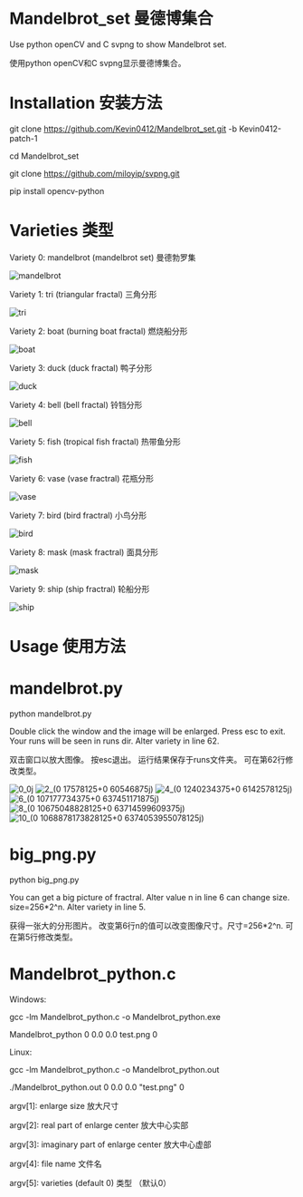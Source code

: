# Mandelbrot_set 曼德博集合
Use python openCV and C svpng to show Mandelbrot set.

使用python openCV和C svpng显示曼德博集合。

# Installation 安装方法
git clone https://github.com/Kevin0412/Mandelbrot_set.git -b Kevin0412-patch-1

cd Mandelbrot_set

git clone https://github.com/miloyip/svpng.git

pip install opencv-python

# Varieties 类型
Variety 0: mandelbrot (mandelbrot set) 曼德勃罗集

![mandelbrot](https://user-images.githubusercontent.com/45508696/210026242-baf302f3-8c5f-4bc8-b4bf-3e62186630fb.png)

Variety 1: tri (triangular fractal) 三角分形

![tri](https://user-images.githubusercontent.com/45508696/210026255-416d237e-2e87-464d-8b4f-1f3ace06d5ff.png)

Variety 2: boat (burning boat fractal) 燃烧船分形

![boat](https://user-images.githubusercontent.com/45508696/210026262-2729b8de-46a0-4c1b-aa42-8ee56ece1666.png)

Variety 3: duck (duck fractal) 鸭子分形

![duck](https://user-images.githubusercontent.com/45508696/210026268-322cde99-d1ab-48fb-98d5-68ef57e5bc8c.png)

Variety 4: bell (bell fractal) 铃铛分形

![bell](https://user-images.githubusercontent.com/45508696/210026283-ce4aca2e-d0ac-4904-9078-2b794b26310b.png)

Variety 5: fish (tropical fish fractal) 热带鱼分形

![fish](https://user-images.githubusercontent.com/45508696/210026296-de79a518-0e30-470e-9b12-07d5e58ace9f.png)

Variety 6: vase (vase fractral) 花瓶分形

![vase](https://user-images.githubusercontent.com/45508696/210026312-726fbf15-2ae9-4759-af86-3fd60d5a07a1.png)

Variety 7: bird (bird fractral) 小鸟分形

![bird](https://user-images.githubusercontent.com/45508696/210026324-1743586d-3cf9-42bc-b2ba-13e81a6fc675.png)

Variety 8: mask (mask fractral) 面具分形

![mask](https://user-images.githubusercontent.com/45508696/210026333-a644f913-4f9d-4d9d-a016-9084affd03f5.png)

Variety 9: ship (ship fractral) 轮船分形

![ship](https://user-images.githubusercontent.com/45508696/210026347-efa42d9b-45db-427c-8132-ea38b95c17cc.png)


# Usage 使用方法

# mandelbrot.py
python mandelbrot.py

Double click the window and the image will be enlarged.
Press esc to exit.
Your runs will be seen in runs dir.
Alter variety in line 62.

双击窗口以放大图像。
按esc退出。
运行结果保存于runs文件夹。
可在第62行修改类型。

![0_0j](https://user-images.githubusercontent.com/45508696/207787809-d1ef3cc8-73a4-4895-9aaf-9d49ed8b0695.png)
![2_(0 17578125+0 60546875j)](https://user-images.githubusercontent.com/45508696/207806901-ecd696fc-562b-4ca7-8c28-e39251384b0b.png)
![4_(0 1240234375+0 6142578125j)](https://user-images.githubusercontent.com/45508696/207806924-8e8fb2ab-2b7d-47bf-b545-a0d6d1aeab92.png)
![6_(0 107177734375+0 637451171875j)](https://user-images.githubusercontent.com/45508696/207806945-70ae7dfb-fbc8-408e-b801-11b267574554.png)
![8_(0 10675048828125+0 63714599609375j)](https://user-images.githubusercontent.com/45508696/207806964-460e871f-17d5-4d11-817f-f4f77434b5f9.png)
![10_(0 1068878173828125+0 6374053955078125j)](https://user-images.githubusercontent.com/45508696/207806998-ef219110-4070-4c25-ba29-19aa1c51f7fa.png)

# big_png.py
python big_png.py

You can get a big picture of fractral.
Alter value n in line 6 can change size. size=256*2^n.
Alter variety in line 5.

获得一张大的分形图片。
改变第6行n的值可以改变图像尺寸。尺寸=256*2^n.
可在第5行修改类型。

# Mandelbrot_python.c
Windows:

gcc -lm Mandelbrot_python.c -o Mandelbrot_python.exe

Mandelbrot_python 0 0.0 0.0 test.png 0

Linux:

gcc -lm Mandelbrot_python.c -o Mandelbrot_python.out

./Mandelbrot_python.out 0 0.0 0.0 "test.png" 0

argv[1]: enlarge size 放大尺寸

argv[2]: real part of enlarge center 放大中心实部

argv[3]: imaginary part of enlarge center 放大中心虚部

argv[4]: file name 文件名

argv[5]: varieties (default 0) 类型 （默认0）
